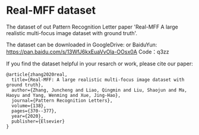 # Real-MFF dataset
The dataset of out Pattern Recognition Letter paper 'Real-MFF A large realistic multi-focus image dataset with ground truth'.

The dataset can be downloaded in GoogleDrive:
or BaiduYun: https://pan.baidu.com/s/13WfJ6kxEuaVvOla-OOsx0A 
Code：q3zz 



If you find the dataset helpful in your resarch or work, please cite our paper:

    @article{zhang2020real,
      title={Real-MFF: A large realistic multi-focus image dataset with ground truth},
      author={Zhang, Juncheng and Liao, Qingmin and Liu, Shaojun and Ma, Haoyu and Yang, Wenming and Xue, Jing-Hao},
      journal={Pattern Recognition Letters},
      volume={138},
      pages={370--377},
      year={2020},
      publisher={Elsevier}
    }

